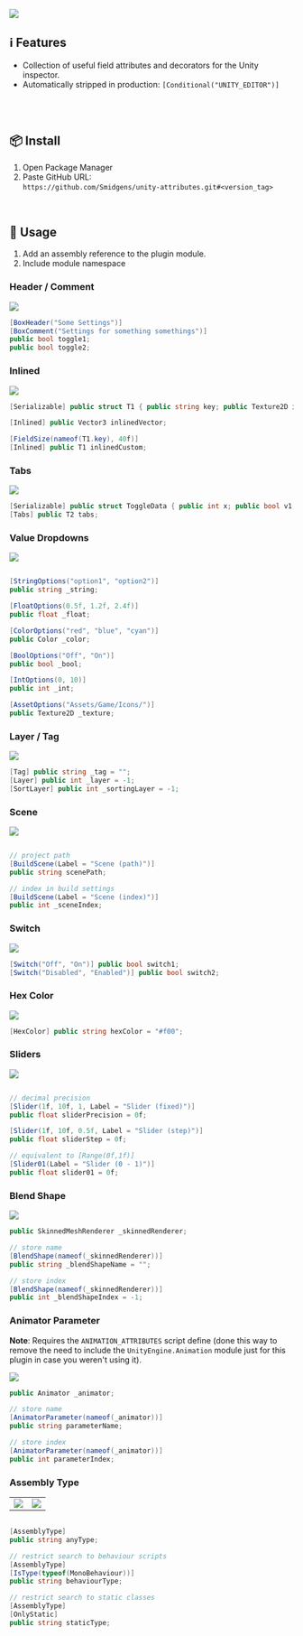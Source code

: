 ![](/.github/.banner.png?raw=true "")

## ℹ️ Features

* Collection of useful field attributes and decorators for the Unity inspector.
* Automatically stripped in production: `[Conditional("UNITY_EDITOR")]`

<br/>

<br/>

## 📦 Install

1. Open Package Manager
2. Paste GitHub URL:\
`https://github.com/Smidgens/unity-attributes.git#<version_tag>`


<br/>

## 🚀 Usage

1. Add an assembly reference to the plugin module.
2. Include module namespace


### Header / Comment


<img src="/.github/preview/decorators.png" />

```cs
[BoxHeader("Some Settings")]
[BoxComment("Settings for something somethings")]
public bool toggle1;
public bool toggle2;
```


### Inlined


<img src="/.github/preview/inlined.png" />

```cs
[Serializable] public struct T1 { public string key; public Texture2D icon; }

[Inlined] public Vector3 inlinedVector;

[FieldSize(nameof(T1.key), 40f)]
[Inlined] public T1 inlinedCustom;

```

### Tabs

<img src="/.github/preview/tabs.png" />

```cs
[Serializable] public struct ToggleData { public int x; public bool v1, v2, v3; }
[Tabs] public T2 tabs;
```



### Value Dropdowns


<img src="/.github/preview/options.png" />

```cs

[StringOptions("option1", "option2")]
public string _string;

[FloatOptions(0.5f, 1.2f, 2.4f)]
public float _float;

[ColorOptions("red", "blue", "cyan")]
public Color _color;

[BoolOptions("Off", "On")]
public bool _bool;

[IntOptions(0, 10)] 
public int _int;

[AssetOptions("Assets/Game/Icons/")]
public Texture2D _texture;
```

### Layer / Tag


<img src="/.github/preview/layer.png" />

```cs
[Tag] public string _tag = "";
[Layer] public int _layer = -1;
[SortLayer] public int _sortingLayer = -1;
```


### Scene


<img src="/.github/preview/buildscene.png" />

```cs

// project path
[BuildScene(Label = "Scene (path)")]
public string scenePath;

// index in build settings
[BuildScene(Label = "Scene (index)")]
public int _sceneIndex;

```




### Switch

<img src="/.github/preview/switch.png" />

```cs
[Switch("Off", "On")] public bool switch1;
[Switch("Disabled", "Enabled")] public bool switch2;
```

### Hex Color

<img src="/.github/preview/hexcolor.png" />

```cs
[HexColor] public string hexColor = "#f00";
```


### Sliders

<img src="/.github/preview/sliders.png" />

```cs

// decimal precision
[Slider(1f, 10f, 1, Label = "Slider (fixed)")]
public float sliderPrecision = 0f;

[Slider(1f, 10f, 0.5f, Label = "Slider (step)")]
public float sliderStep = 0f;

// equivalent to [Range(0f,1f)]
[Slider01(Label = "Slider (0 - 1)")] 
public float slider01 = 0f;
```


### Blend Shape

<img src="/.github/preview/blendshape.png" />

```cs
public SkinnedMeshRenderer _skinnedRenderer;

// store name
[BlendShape(nameof(_skinnedRenderer))]
public string _blendShapeName = "";

// store index
[BlendShape(nameof(_skinnedRenderer))]
public int _blendShapeIndex = -1;
```


### Animator Parameter

**Note**: Requires the `ANIMATION_ATTRIBUTES` script define (done this way to remove the need to include the `UnityEngine.Animation` module just for this plugin in case you weren't using it).

<img src="/.github/preview/animatorparameter.png" />

```cs
public Animator _animator;

// store name
[AnimatorParameter(nameof(_animator))]
public string parameterName;

// store index
[AnimatorParameter(nameof(_animator))]
public int parameterIndex;
```


### Assembly Type

<table>

<tr>
<td>
<img src="/.github/preview/assemblytype.png" />
</td>
<td>
<img src="/.github/preview/typefind.png" />
</td>


</tr>

</table>

```cs

[AssemblyType]
public string anyType;

// restrict search to behaviour scripts
[AssemblyType]
[IsType(typeof(MonoBehaviour))]
public string behaviourType;

// restrict search to static classes
[AssemblyType]
[OnlyStatic]
public string staticType;
```

